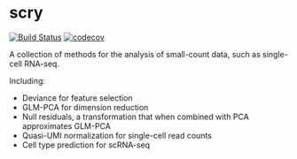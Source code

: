 # scry

[![Build Status](https://travis-ci.com/kstreet13/scry.svg?token=o1x5ZKVR5sA6MpqhDnQX&branch=master)](https://travis-ci.com/kstreet13/scry)
[![codecov](https://codecov.io/gh/kstreet13/scry/branch/master/graph/badge.svg?token=2QCzltvkbJ)](https://codecov.io/gh/kstreet13/scry)

A collection of methods for the analysis of small-count data, such as single-cell RNA-seq.

Including:
 - Deviance for feature selection
 - GLM-PCA for dimension reduction
 - Null residuals, a transformation that when combined with PCA approximates GLM-PCA
 - Quasi-UMI normalization for single-cell read counts
 - Cell type prediction for scRNA-seq

